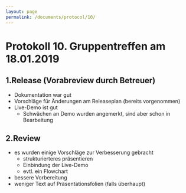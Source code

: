 ```yaml
---
layout: page
permalink: /documents/protocol/10/
---
```


# Protokoll 10. Gruppentreffen am 18.01.2019

## 1.Release (Vorabreview durch Betreuer)
- Dokumentation war gut
- Vorschläge für Änderungen am Releaseplan (bereits vorgenommen)
- Live-Demo ist gut
    - Schwächen an Demo wurden angemerkt, sind aber schon in Bearbeitung

## 2.Review
- es wurden einige Vorschläge zur Verbesserung gebracht
    - strukturierteres präsentieren
    - Einbindung der Live-Demo
    - evtl. ein Flowchart
- bessere Vorbereitung
- weniger Text auf Präsentationsfolien (falls überhaupt)